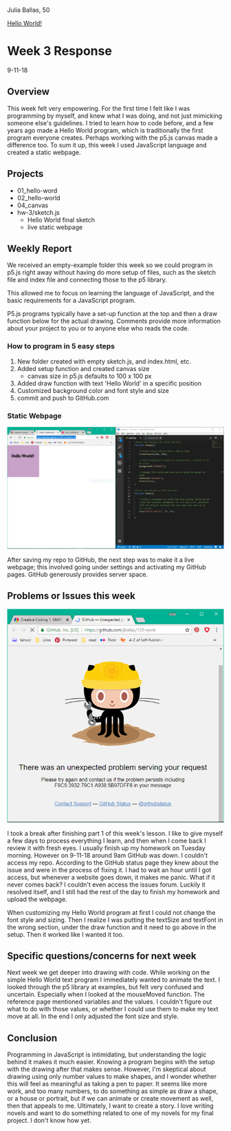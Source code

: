 Julia Ballas, 50

[Hello World!](https://jballas.github.io/120-work/hw-3/)

# Week 3 Response

9-11-18

## Overview

This week felt very empowering. For the first time I felt like I was programming by myself, and knew what I was doing, and not just mimicking someone else's guidelines. I tried to learn how to code before, and a few years ago made a Hello World program, which is traditionally the first program everyone creates. Perhaps working with the p5.js canvas made a difference too. To sum it up, this week I used JavaScript language and created a static webpage.

## Projects

- 01_hello-word
- 02_hello-world
- 04_canvas
- hw-3/sketch.js
    - Hello World final sketch
    - live static webpage

## Weekly Report

We received an empty-example folder this week so we could program in p5.js right away without having do more setup of files, such as the sketch file and index file and connecting those to the p5 library.

This allowed me to focus on learning the language of JavaScript, and the basic requirements for a JavaScript program.

P5.js programs typically have a set-up function at the top and then a draw function below for the actual drawing. Comments provide more information about your project to you or to anyone else who reads the code.

### How to program in 5 easy steps

1. New folder created with empty sketch.js, and index.html, etc.
2. Added setup function and created canvas size 
    - canvas size in p5.js defaults to 100 x 100 px
3. Added draw function with text 'Hello World' in a specific position
4. Customized background color and font style and size
5. commit and push to GitHub.com

### Static Webpage

![screenshot of live webpage and js program](webpage-screenshot.PNG)

After saving my repo to GitHub, the next step was to make it a live webpage; this involved going under settings and activating my GitHub pages. GitHub generously provides server space.

## Problems or Issues this week

![screenshot of unexpected problem on github.com](unexpected-problem-github-screenshot.PNG)

I took a break after finishing part 1 of this week's lesson. I like to give myself a few days to process everything I learn, and then when I come back I review it with fresh eyes. I usually finish up my homework on Tuesday morning. However on 9-11-18 around 9am GitHub was down. I couldn't access my repo. According to the GitHub status page they knew about the issue and were in the process of fixing it. I had to wait an hour until I got access, but whenever a website goes down, it makes me panic. What if it never comes back? I couldn't even access the issues forum. Luckily it resolved itself, and I still had the rest of the day to finish my homework and upload the webpage.

When customizing my Hello World program at first I could not change the font style and sizing. Then I realize I was putting the textSize and textFont in the wrong section, under the draw function and it need to go above in the setup. Then it worked like I wanted it too.

## Specific questions/concerns for next week

Next week we get deeper into drawing with code. While working on the simple Hello World text program I immediately wanted to animate the text. I looked through the p5 library at examples, but felt very confused and uncertain. Especially when I looked at the mouseMoved function. The reference page mentioned variables and the values. I couldn't figure out what to do with those values, or whether I could use them to make my text move at all. In the end I only adjusted the font size and style.

## Conclusion

Programming in JavaScript is intimidating, but understanding the logic behind it makes it much easier. Knowing a program begins with the setup with the drawing after that makes sense. However, I'm skeptical about drawing using only number values to make shapes, and I wonder whether this will feel as meaningful as taking a pen to paper. It seems like more work, and too many numbers, to do something as simple as draw a shape, or a house or portrait, but if we can animate or create movement as well, then that appeals to me. Ultimately, I want to create a story. I love writing novels and want to do something related to one of my novels for my final project. I don't know how yet.